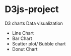 # D3js-project
D3 charts
Data visualization
* Line Chart
* Bar Chart
* Scatter plot/ Bubble chart
* Donut Chart
